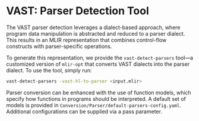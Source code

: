 # VAST: Parser Detection Tool

The VAST parser detection leverages a dialect-based approach, where program data manipulation is abstracted and reduced to a parser dialect. This results in an MLIR representation that combines control-flow constructs with parser-specific operations.

To generate this representation, we provide the `vast-detect-parsers` tool—a customized version of `mlir-opt` that converts VAST dialects into the parser dialect.
To use the tool, simply run:
```bash
vast-detect-parsers -vast-hl-to-parser <input.mlir>
```

Parser conversion can be enhanced with the use of function models, which specify how functions in programs should be interpreted. A default set of models is provided in `Conversion/Parser/default-parsers-config.yaml`. Additional configurations can be supplied via a pass parameter.
